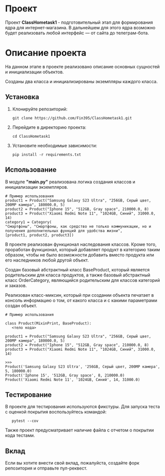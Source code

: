# Проект 

Проект **ClassHometask1** - подготовительный этап для формирования ядра для интернет-магазина. 
В дальнейшем для этого ядра возможно будет реализовать любой интерфейс — от сайта до телеграм-бота.

# Описание проекта

На данном этапе в проекте реализовано описание основных сущностей и инициализации объектов.

Созданы два класса и инициализированы экземпляры каждого класса.

## Установка

1. Клонируйте репозиторий:
   ```
   git clone https://github.com/Fin395/ClassHometask1.git 
   ```
2. Перейдите в директорию проекта:
   ```
   cd ClassHometask1
   ```
3. Установите необходимые зависимости:
   ```
   pip install -r requirements.txt
   ```

## Использование

В модуле **"main.py"** реализована логика создания классов и инициализации экземпляров.

```
# Пример использования
product1 = Product("Samsung Galaxy S23 Ultra", "256GB, Серый цвет, 200MP камера", 180000.0, 5)
product2 = Product("Iphone 15", "512GB, Gray space", 210000.0, 8)
product3 = Product("Xiaomi Redmi Note 11", "1024GB, Синий", 31000.0, 14)
category1 = Category(
"Смартфоны", "Смартфоны, как средство не только коммуникации, но и получения дополнительных функций для удобства жизни",
[product1, product2, product3])
```

В проекте реализован функционал наследования классов.
Кроме того, проработан функционал, который добавляет продукт в категорию таким образом,
чтобы не было возможности добавить вместо продукта или его наследников любой другой объект.

Создан базовый абстрактный класс BaseProduct, который является родительским для класса продуктов,
а также базовый абстрактный класс OrderCategory, являющийся родительским для классов категорий и заказов.

Реализован класс-миксин, который при создании объекта печатает в консоль информацию о том, 
от какого класса и с какими параметрами создан объект.

```
# Пример использования

class Product(MixinPrint, BaseProduct):
   <тело кода>
   
product1 = Product("Samsung Galaxy S23 Ultra", "256GB, Серый цвет, 200MP камера", 180000.0, 5)
product2 = Product("Iphone 15", "512GB, Gray space", 210000.0, 8)
product3 = Product("Xiaomi Redmi Note 11", "1024GB, Синий", 31000.0, 14)

>>> 
Product('Samsung Galaxy S23 Ultra', '256GB, Серый цвет, 200MP камера', 5, 180000.0)
Product('Iphone 15', '512GB, Gray space', 8, 210000.0)
Product('Xiaomi Redmi Note 11', '1024GB, Синий', 14, 31000.0)
```

## Тестирование

В проекте для тестирования используются фикстуры.
Для запуска теста с оценкой покрытия воспользуйтесь командой:

```
   pytest --cov
```

Также проект предусматривает наличие файла с отчетом о покрытии кода тестами. 

## Вклад

Если вы хотите внести свой вклад, пожалуйста, создайте форк репозитория и отправьте пул-реквест.